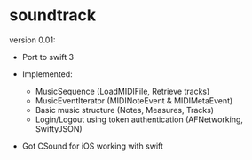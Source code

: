 # soundtrack

version 0.01:
  
  * Port to swift 3
  
  * Implemented:
  
    - MusicSequence (LoadMIDIFile, Retrieve tracks)
    - MusicEventIterator (MIDINoteEvent & MIDIMetaEvent)
    - Basic music structure (Notes, Measures, Tracks)
    - Login/Logout using token authentication (AFNetworking, SwiftyJSON)
  
  * Got CSound for iOS working with swift
